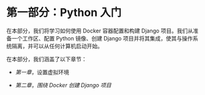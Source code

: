 # 第一部分：Python 入门

在本部分，我们将学习如何使用 Docker 容器配置和构建 Django 项目。我们从准备一个工作区、配置 Python 镜像、创建 Django 项目并将其集成，使其与操作系统隔离，并可以从任何计算机启动开始。

在本部分，我们涵盖了以下章节：

+   *第一章*，设置虚拟环境

+   *第二章*，*围绕 Docker 创建 Django 项目*
